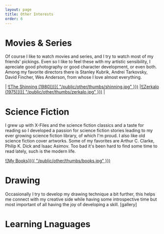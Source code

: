 ```yaml
---
layout: page
title: Other Interests
order: 6
---
```


Movies & Series
===============
Of course I like to watch movies and series, and I try to watch most of my 
friends' pickings. Even so I like to feel these with my artistic sensibility, I
apreciate good photography or good character development, or even both.
Among my favorite directors there is Stanley Kubrik, Andrei Tarkovsky, 
David Fincher, Wes Anderson, from whose I love almost everything.

| [![The Shinning (1980)]({{ "/public/other/thumbs/shinning.jpg" }})](http://www.imdb.com/title/tt0081505/ ) |[![Zerkalo (1975)]({{ "/public/other/thumbs/zerkalo.jpg" }})](http://www.imdb.com/title/tt0072443/ ) |

Science Fiction
===============
I grew up with X-Files and the science fiction classics and a taste for 
reading so I developed a passion for science fiction stories leading to my ever 
growing science fiction library, of which I'm proud. I also like old science
fiction cover artworks.
Some of my favorites are Arthur C. Clarke, Philip K. Dick and Isaac Asimov.
Too bad it's been hard to find some time to read lately, such is the modern life.

[![My Books]({{ "/public/other/thumbs/books.jpg" }})](/public/other/books.jpg )

Drawing
=======
Occasionally I try to develop my drawing technique a bit further, this
helps me connect with my creative side while having some introspective
time but most important of all having the joy of developing a skill.
[gallery]

Learning Lnaguages
==================

